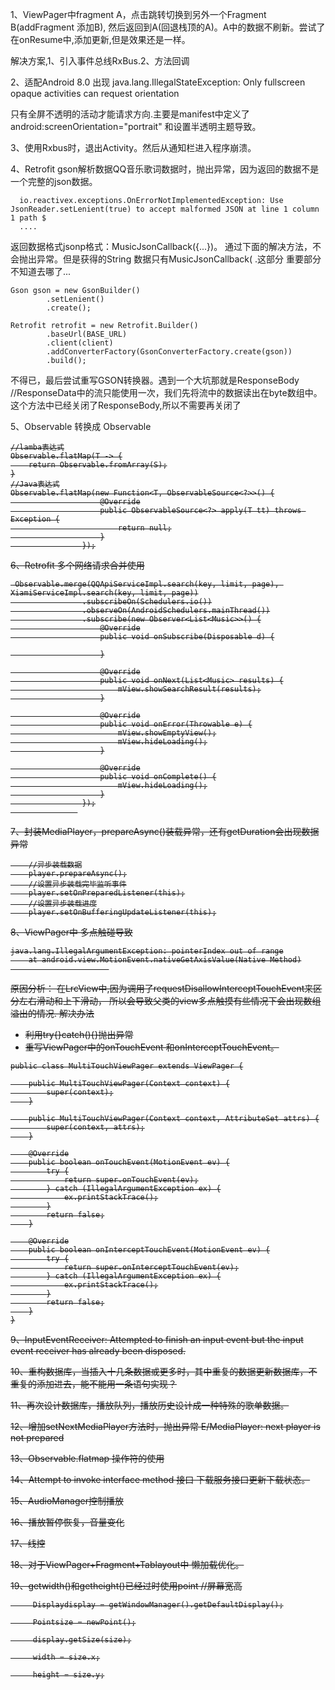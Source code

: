 1、ViewPager中fragment A，点击跳转切换到另外一个Fragment B(addFragment 添加B),
然后返回到A(回退栈顶的A)。A中的数据不刷新。尝试了在onResume中,添加更新,但是效果还是一样。

解决方案,1、引入事件总线RxBus.2、方法回调

2、适配Android 8.0 出现
java.lang.IllegalStateException: Only fullscreen opaque activities can request orientation

只有全屏不透明的活动才能请求方向.主要是manifest中定义了android:screenOrientation="portrait" 和设置半透明主题导致。
            
3、使用Rxbus时，退出Activity。然后从通知栏进入程序崩溃。

4、Retrofit gson解析数据QQ音乐歌词数据时，抛出异常，因为返回的数据不是一个完整的json数据。
```
  io.reactivex.exceptions.OnErrorNotImplementedException: Use JsonReader.setLenient(true) to accept malformed JSON at line 1 column 1 path $
  ....
```
返回数据格式jsonp格式：MusicJsonCallback({...})。
通过下面的解决方法，不会抛出异常。但是获得的String 数据只有MusicJsonCallback( .这部分
重要部分不知道去哪了...
```
Gson gson = new GsonBuilder()
        .setLenient()
        .create();

Retrofit retrofit = new Retrofit.Builder()
        .baseUrl(BASE_URL)
        .client(client)
        .addConverterFactory(GsonConverterFactory.create(gson))
        .build();
```

不得已，最后尝试重写GSON转换器。遇到一个大坑那就是ResponseBody //ResponseData中的流只能使用一次，我们先将流中的数据读出在byte数组中。这个方法中已经关闭了ResponseBody,所以不需要再关闭了  

5、Observable<T> 转换成 Observable<S> 
```
//lamba表达式
Observable.flatMap(T -> {
    return Observable.fromArray(S);
}
//Java表达式
Observable.flatMap(new Function<T, ObservableSource<?>>() {
                    @Override
                    public ObservableSource<?> apply(T tt) throws Exception {
                        return null;
                    }
                });
```

6、Retrofit 多个网络请求合并使用
```
 Observable.merge(QQApiServiceImpl.search(key, limit, page), XiamiServiceImpl.search(key, limit, page))
                .subscribeOn(Schedulers.io())
                .observeOn(AndroidSchedulers.mainThread())
                .subscribe(new Observer<List<Music>>() {
                    @Override
                    public void onSubscribe(Disposable d) {

                    }

                    @Override
                    public void onNext(List<Music> results) {
                        mView.showSearchResult(results);
                    }

                    @Override
                    public void onError(Throwable e) {
                        mView.showEmptyView();
                        mView.hideLoading();
                    }

                    @Override
                    public void onComplete() {
                        mView.hideLoading();
                    }
                });
               
```
7、封装MediaPlayer，prepareAsync()装载异常，还有getDuration会出现数据异常
```
    //异步装载数据
    player.prepareAsync();
    //设置异步装载完毕监听事件
    player.setOnPreparedListener(this);
    //设置异步装载进度
    player.setOnBufferingUpdateListener(this);
```
8、ViewPager中 多点触碰导致
```
java.lang.IllegalArgumentException: pointerIndex out of range
    at android.view.MotionEvent.nativeGetAxisValue(Native Method)
                      
```
原因分析：
在LrcView中,因为调用了requestDisallowInterceptTouchEvent来区分左右滑动和上下滑动，
所以会导致父类的view多点触摸有些情况下会出现数组溢出的情况.
解决办法
- 利用try{}catch(){}抛出异常
- 重写ViewPager中的onTouchEvent 和onInterceptTouchEvent。
```
public class MultiTouchViewPager extends ViewPager {

    public MultiTouchViewPager(Context context) {
        super(context);
    }

    public MultiTouchViewPager(Context context, AttributeSet attrs) {
        super(context, attrs);
    }

    @Override
    public boolean onTouchEvent(MotionEvent ev) {
        try {
            return super.onTouchEvent(ev);
        } catch (IllegalArgumentException ex) {
            ex.printStackTrace();
        }
        return false;
    }

    @Override
    public boolean onInterceptTouchEvent(MotionEvent ev) {
        try {
            return super.onInterceptTouchEvent(ev);
        } catch (IllegalArgumentException ex) {
            ex.printStackTrace();
        }
        return false;
    }
}
```

9、InputEventReceiver: Attempted to finish an input event but the input event receiver has already been disposed.


10、重构数据库，当插入十几条数据或更多时，其中重复的数据更新数据库，不重复的添加进去，能不能用一条语句实现？

11、再次设计数据库，播放队列，播放历史设计成一种特殊的歌单数据。

12、增加setNextMediaPlayer方法时，抛出异常
E/MediaPlayer: next player is not prepared

13、Observable.flatmap 操作符的使用

14、Attempt to invoke interface method 接口
下载服务接口更新下载状态。

15、AudioManager控制播放

16、播放暂停恢复，音量变化

17、线控

18、对于ViewPager+Fragment+Tablayout中 懒加载优化。

19、getwidth()和getheight()已经过时使用point
//屏幕宽高
   
         Displaydisplay = getWindowManager().getDefaultDisplay();
   
         Pointsize = newPoint();
   
         display.getSize(size);
   
         width = size.x;
   
         height = size.y;
   
    